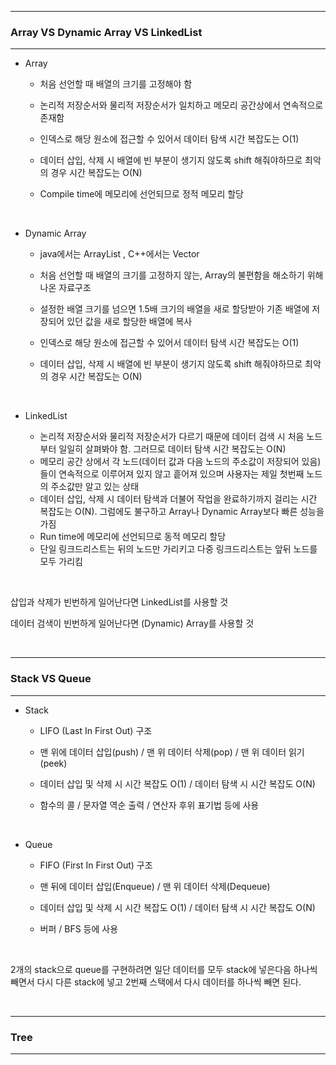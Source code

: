 ***

### **Array  VS  Dynamic Array  VS  LinkedList**

***

* Array

  * 처음 선언할 때 배열의 크기를 고정해야 함

  * 논리적 저장순서와 물리적 저장순서가 일치하고 메모리 공간상에서 연속적으로 존재함

  * 인덱스로 해당 원소에 접근할 수 있어서 데이터 탐색 시간 복잡도는 O(1)

  * 데이터 삽입, 삭제 시 배열에 빈 부분이 생기지 않도록 shift 해줘야하므로 최악의 경우 시간 복잡도는 O(N)

  * Compile time에 메모리에 선언되므로 정적 메모리 할당

    ​          

* Dynamic Array

  * java에서는 ArrayList , C++에서는 Vector

  * 처음 선언할 때 배열의 크기를 고정하지 않는, Array의 불편함을 해소하기 위해 나온 자료구조

  * 설정한 배열 크기를 넘으면 1.5배 크기의 배열을 새로 할당받아 기존 배열에 저장되어 있던 값을 새로 할당한 배열에 복사

  * 인덱스로 해당 원소에 접근할 수 있어서 데이터 탐색 시간 복잡도는 O(1)

  * 데이터 삽입, 삭제 시 배열에 빈 부분이 생기지 않도록 shift 해줘야하므로 최악의 경우 시간 복잡도는 O(N)

    ​          

* LinkedList

  * 논리적 저장순서와 물리적 저장순서가 다르기 때문에 데이터 검색 시 처음 노드부터 일일히 살펴봐야 함. 그러므로 데이터 탐색 시간 복잡도는 O(N)
  * 메모리 공간 상에서 각 노드(데이터 값과 다음 노드의 주소값이 저장되어 있음)들이 연속적으로 이루어져 있지 않고 흩어져 있으며 사용자는 제일 첫번째 노드의 주소값만 알고 있는 상태
  * 데이터 삽입, 삭제 시 데이터 탐색과 더불어 작업을 완료하기까지 걸리는 시간 복잡도는 O(N). 그럼에도 불구하고 Array나 Dynamic Array보다 빠른 성능을 가짐
  * Run time에 메모리에 선언되므로 동적 메모리 할당
  * 단일 링크드리스트는 뒤의 노드만 가리키고 다중 링크드리스트는 앞뒤 노드를 모두 가리킴

​          

삽입과 삭제가 빈번하게 일어난다면 LinkedList를 사용할 것

데이터 검색이 빈번하게 일어난다면 (Dynamic) Array를 사용할 것

​            

***

### **Stack  VS  Queue**

***

* Stack

  * LIFO (Last In First Out) 구조

  * 맨 위에 데이터 삽입(push)  /  맨 위 데이터 삭제(pop)  /  맨 위 데이터 읽기(peek)

  * 데이터 삽입 및 삭제 시 시간 복잡도 O(1)  /  데이터 탐색 시 시간 복잡도 O(N)

  * 함수의 콜  /  문자열 역순 출력  /  연산자 후위 표기법 등에 사용

    ​         

* Queue

  * FIFO (First In First Out) 구조

  * 맨 뒤에 데이터 삽입(Enqueue)  /  맨 위 데이터 삭제(Dequeue)

  * 데이터 삽입 및 삭제 시 시간 복잡도 O(1)  /  데이터 탐색 시 시간 복잡도 O(N)

  * 버퍼  /  BFS 등에 사용

    ​          

2개의 stack으로 queue를 구현하려면 일단 데이터를 모두 stack에 넣은다음 하나씩 빼면서 다시 다른 stack에 넣고 2번째 스택에서 다시 데이터를 하나씩 빼면 된다.

​                  

***

### **Tree**

***

